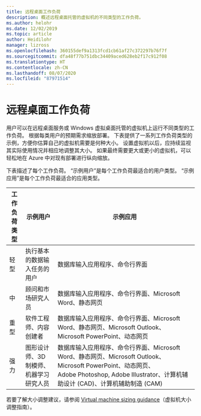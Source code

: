 ```yaml
---
title: 远程桌面工作负荷
description: 概述远程桌面托管的虚拟机的不同类型的工作负荷。
ms.author: helohr
ms.date: 12/02/2019
ms.topic: article
author: Heidilohr
manager: lizross
ms.openlocfilehash: 360155def9a1313fcd1cb61af27c372297b76f7f
ms.sourcegitcommit: dfa48f77b751dbc34409aced628eb2f17c912f08
ms.translationtype: HT
ms.contentlocale: zh-CN
ms.lasthandoff: 08/07/2020
ms.locfileid: "87971514"
---
```

# <a name="remote-desktop-workloads"></a>远程桌面工作负荷

用户可以在远程桌面服务或 Windows 虚拟桌面托管的虚拟机上运行不同类型的工作负荷。 根据每类用户的预期需求缩放部署。 下表提供了一系列工作负荷类型的示例，方便你估算自己的虚拟机需要是何种大小。 设置虚拟机以后，应持续监视其实际使用情况并相应地调整其大小。 如果最终需要更大或更小的虚拟机，可以轻松地在 Azure 中对现有部署进行纵向缩放。

下表描述了每个工作负荷。 “示例用户”是每个工作负荷最适合的用户类型。 “示例应用”是每个工作负荷最适合的应用类型。

| 工作负荷类型 | 示例用户 | 示例应用 |
| --- | --- | --- |
| 轻型 | 执行基本的数据输入任务的用户 | 数据库输入应用程序、命令行界面 |
| 中 | 顾问和市场研究人员 | 数据库输入应用程序、命令行界面、Microsoft Word、静态网页 |
| 重型 | 软件工程师、内容创建者 | 数据库输入应用程序、命令行界面、Microsoft Word、静态网页、Microsoft Outlook、Microsoft PowerPoint、动态网页 |
| 强力 | 图形设计师、3D 制模师、机器学习研究人员 | 数据库输入应用程序、命令行界面、Microsoft Word、静态网页、Microsoft Outlook、Microsoft PowerPoint、动态网页、Adobe Photoshop, Adobe Illustrator、计算机辅助设计 (CAD)、计算机辅助制造 (CAM) |

若要了解大小调整建议，请参阅 [Virtual machine sizing guidance](virtual-machine-recs.md)（虚拟机大小调整指南）。
